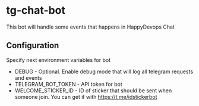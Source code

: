 # tg-chat-bot

This bot will handle some events that happens in HappyDevops Chat

## Configuration

Specify next environment variables for bot

- DEBUG - Optional. Enable debug mode that will log all telegram requests and events
- TELEGRAM_BOT_TOKEN - API token for bot
- WELCOME_STICKER_ID - ID of sticker that should be sent when someone join. You can get if with https://t.me/idstickerbot
